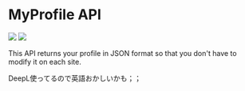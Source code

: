 # MyProfile API

![](https://img.shields.io/github/stars/nnmykn/myprofile-api?style=social) ![](https://img.shields.io/github/watchers/nnmykn/myprofile-api?style=social)

This API returns your profile in JSON format so that you don't have to modify it on each site.

DeepL使ってるので英語おかしいかも；；
